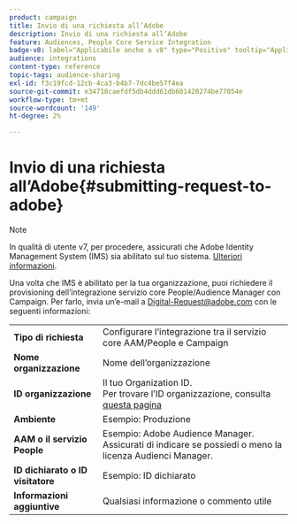 ```yaml
---
product: campaign
title: Invio di una richiesta all’Adobe
description: Invio di una richiesta all’Adobe
feature: Audiences, People Core Service Integration
badge-v8: label="Applicabile anche a v8" type="Positive" tooltip="Applicabile anche a Campaign v8"
audience: integrations
content-type: reference
topic-tags: audience-sharing
exl-id: f3c19fcd-12cb-4ca3-b4b7-7dc4be57f4ea
source-git-commit: e34718caefdf5db4ddd61db601420274be77054e
workflow-type: tm+mt
source-wordcount: '149'
ht-degree: 2%

---
```


# Invio di una richiesta all’Adobe{#submitting-request-to-adobe}



>[!NOTE]
>
>In qualità di utente v7, per procedere, assicurati che Adobe Identity Management System (IMS) sia abilitato sul tuo sistema. [Ulteriori informazioni](../../integrations/using/about-adobe-id.md).

Una volta che IMS è abilitato per la tua organizzazione, puoi richiedere il provisioning dell’integrazione servizio core People/Audience Manager con Campaign. Per farlo, invia un’e-mail a [Digital-Request@adobe.com](mailto:Digital-Request@adobe.com) con le seguenti informazioni:

<table> 
 <tbody> 
  <tr> 
   <td> <strong>Tipo di richiesta</strong><br /> </td> 
   <td> Configurare l’integrazione tra il servizio core AAM/People e Campaign </td> 
  </tr> 
  <tr> 
   <td> <strong>Nome organizzazione</strong><br /> </td> 
   <td> Nome dell’organizzazione </td> 
  </tr> 
  <tr> 
   <td> <strong>ID organizzazione</strong><br /> </td> 
   <td> Il tuo Organization ID. <br> Per trovare l’ID organizzazione, consulta <a href="https://experienceleague.adobe.com/docs/core-services/interface/administration/organizations.html?lang=it">questa pagina</a></td> 
  </tr> 
  <tr> 
   <td> <strong>Ambiente</strong><br /> </td> 
   <td> Esempio: Produzione </td> 
  </tr> 
  <tr> 
   <td> <strong>AAM o il servizio People</strong><br /> </td> 
   <td> Esempio: Adobe Audience Manager. Assicurati di indicare se possiedi o meno la licenza Audienci Manager.</td> 
  </tr> 
  <tr> 
   <td> <strong>ID dichiarato o ID visitatore</strong><br /> </td> 
   <td> Esempio: ID dichiarato </td> 
  </tr> 
  <tr> 
   <td> <strong>Informazioni aggiuntive</strong><br /> </td> 
   <td> Qualsiasi informazione o commento utile </td> 
  </tr> 
 </tbody> 
</table>
